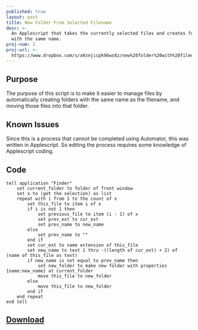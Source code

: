 ```yaml
---
published: true
layout: post
title: New Folder From Selected Filename
desc: >-
  An Applescript that takes the currently selected files and creates folders
  with the same name.
proj-num: 2
proj-url: >-
  https://www.dropbox.com/s/a9znjicpk96ws8z/new%20folder%20with%20filename.app.zip?dl=0
---
```

## Purpose

The purpose of this script is to make it easier to manage files by automatically creating folders with the same name as the filename, and moving those files into that folder.

## Known Issues

Since this is a process that cannot be completed using Automator, this was written in Applescript. So editing the process requires some knowledge of Applescript coding.

## Code

	tell application "Finder"
		set current_folder to folder of front window
		set x to (get the selection) as list
		repeat with i from 1 to the count of x
			set this_file to item i of x
			if i is not 1 then
				set previous_file to item (i - 1) of x
				set prev_ext to cur_ext
				set prev_name to new_name
			else
				set prev_name to ""
			end if
			set cur_ext to name extension of this_file
			set new_name to text 1 thru -((length of cur_ext) + 2) of (name of this_file as text)
			if new_name is not equal to prev_name then
				set new_folder to make new folder with properties {name:new_name} at current_folder
				move this_file to new_folder
			else
				move this_file to new_folder
			end if
		end repeat
	end tell

## [Download](https://www.dropbox.com/s/a9znjicpk96ws8z/new%20folder%20with%20filename.app.zip?dl=1)
